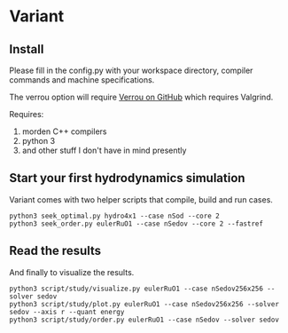 # Variant

## Install

Please fill in the config.py with your workspace directory, compiler commands and machine specifications.

The verrou option will require [Verrou on GitHub](https://github.com/edf-hpc/verrou) which requires Valgrind.

Requires:
1. morden C++ compilers
2. python 3
3. and other stuff I don't have in mind presently

## Start your first hydrodynamics simulation

Variant comes with two helper scripts that compile, build and run cases.

```
python3 seek_optimal.py hydro4x1 --case nSod --core 2
python3 seek_order.py eulerRuO1 --case nSedov --core 2 --fastref
```

## Read the results

And finally to visualize the results.

```
python3 script/study/visualize.py eulerRuO1 --case nSedov256x256 --solver sedov
python3 script/study/plot.py eulerRuO1 --case nSedov256x256 --solver sedov --axis r --quant energy
python3 script/study/order.py eulerRuO1 --case nSedov --solver sedov
```
